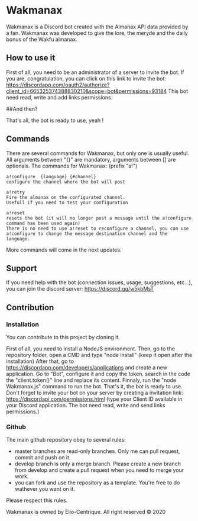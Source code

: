 # Wakmanax

Wakmanax is a Discord bot created with the Almanax API data provided by a fan.
Wakmanax was developed to give the lore, the meryde and the daily bonus of the Wakfu almanax.

## How to use it

First of all, you need to be an administrator of a server to invite the bot. If you are, congratulation, you can click on this link to invite the bot:
https://discordapp.com/oauth2/authorize?client_id=665325374388830210&scope=bot&permissions=93184
This bot need read, write and add links permissions.

##And then?

That's all, the bot is ready to use, yeah !

## Commands

There are several commands for Wakmanax, but only one is usually useful.
All arguments between "{}" are mandatory, arguments between [] are optionals.
The commands for Wakmanax: (prefix "a!")

    a!configure  {language} {#channel}
    configure the channel where the bot will post

    a!retry
    Fire the almanax on the configurated channel.
    Usefull if you need to test your configuration

    a!reset
    resets the bot (it will no longer post a message until the a!configure command has been used again)
    There is no need to use a!reset to reconfigure a channel, you can use a!configure to change the message destination channel and the language.

More commands will come in the next updates.

## Support

If you need help with the bot (connection issues, usage, suggestions, etc...), you can join the discord server:
https://discord.gg/w5kbMsT

## Contribution

### Installation

You can contribute to this project by cloning it.

First of all, you need to install a NodeJS environment.
Then, go to the repository folder, open a CMD and type "node install" (keep it open after the installation)
After that, go to https://discordapp.com/developers/applications and create a new application.
Go to "Bot", configure it and copy the token.
search in the code the "client.token()" line and replace its content.
Finnaly, run the "node Wakmanax.js" command to run the bot.
That's it, the bot is ready to use.
Don't forget to invite your bot on your server by creating a invitation link:
https://discordapi.com/permissions.html (type your Client ID available in your Discord application. The bot need read, write and send links permissions.)

### Github

The main github repository obey to several rules:
- master branches are read-only branches. Only me can pull request, commit and push on it.
- develop branch is only a merge branch. Please create a new branch from develop and create a pull request when you need to merge your work.
- you can fork and use the repository as a template. You're free to do wathever you want on it.

Please respect this rules.

Wakmanax is owned by Elio-Centrique. All right reserved © 2020
